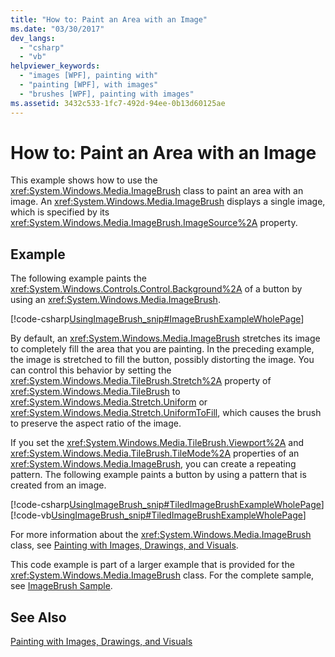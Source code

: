 ```yaml
---
title: "How to: Paint an Area with an Image"
ms.date: "03/30/2017"
dev_langs: 
  - "csharp"
  - "vb"
helpviewer_keywords: 
  - "images [WPF], painting with"
  - "painting [WPF], with images"
  - "brushes [WPF], painting with images"
ms.assetid: 3432c533-1fc7-492d-94ee-0b13d60125ae
---
```

# How to: Paint an Area with an Image
This example shows how to use the <xref:System.Windows.Media.ImageBrush> class to paint an area with an image. An <xref:System.Windows.Media.ImageBrush> displays a single image, which is specified by its <xref:System.Windows.Media.ImageBrush.ImageSource%2A> property.  
  
## Example  
 The following example paints the <xref:System.Windows.Controls.Control.Background%2A> of a button by using an <xref:System.Windows.Media.ImageBrush>.  
  
 [!code-csharp[UsingImageBrush_snip#ImageBrushExampleWholePage](../../../../samples/snippets/csharp/VS_Snippets_Wpf/UsingImageBrush_snip/CSharp/PaintingWithImagesExample.cs#imagebrushexamplewholepage)]  
  
 By default, an <xref:System.Windows.Media.ImageBrush> stretches its image to completely fill the area that you are painting. In the preceding example, the image is stretched to fill the button, possibly distorting the image. You can control this behavior by setting the <xref:System.Windows.Media.TileBrush.Stretch%2A> property of <xref:System.Windows.Media.TileBrush> to <xref:System.Windows.Media.Stretch.Uniform> or <xref:System.Windows.Media.Stretch.UniformToFill>, which causes the brush to preserve the aspect ratio of the image.  
  
 If you set the <xref:System.Windows.Media.TileBrush.Viewport%2A> and <xref:System.Windows.Media.TileBrush.TileMode%2A> properties of an <xref:System.Windows.Media.ImageBrush>, you can create a repeating pattern. The following example paints a button by using a pattern that is created from an image.  
  
 [!code-csharp[UsingImageBrush_snip#TiledImageBrushExampleWholePage](../../../../samples/snippets/csharp/VS_Snippets_Wpf/UsingImageBrush_snip/CSharp/TiledImageBrushExample.cs#tiledimagebrushexamplewholepage)]
 [!code-vb[UsingImageBrush_snip#TiledImageBrushExampleWholePage](../../../../samples/snippets/visualbasic/VS_Snippets_Wpf/UsingImageBrush_snip/VisualBasic/TiledImageBrushExample.vb#tiledimagebrushexamplewholepage)]  
  
 For more information about the <xref:System.Windows.Media.ImageBrush> class, see [Painting with Images, Drawings, and Visuals](../../../../docs/framework/wpf/graphics-multimedia/painting-with-images-drawings-and-visuals.md).  
  
 This code example is part of a larger example that is provided for the <xref:System.Windows.Media.ImageBrush> class. For the complete sample, see [ImageBrush Sample](https://go.microsoft.com/fwlink/?LinkID=160005).  
  
## See Also  
 [Painting with Images, Drawings, and Visuals](../../../../docs/framework/wpf/graphics-multimedia/painting-with-images-drawings-and-visuals.md)
